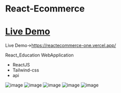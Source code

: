 # React-Ecommerce
# [Live Demo](https://reactecommerce-one.vercel.app/)

Live Demo->https://reactecommerce-one.vercel.app/



React_Education WebApplication
- ReactJS
- Tailwind-css
- api


![image](https://github.com/masudfcs1/React-Ecommerce/assets/57311382/879d2e80-6b0b-42d5-a2b8-186af91bb70a)
![image](https://github.com/masudfcs1/React-Ecommerce/assets/57311382/00805b04-30b5-4653-a470-dfde23ede9d5)
![image](https://github.com/masudfcs1/React-Ecommerce/assets/57311382/56b85779-9eed-4a91-aa72-4b50c0f4f2f6)
![image](https://github.com/masudfcs1/React-Ecommerce/assets/57311382/41df1c15-f806-4095-b337-796ebed1875e)
![image](https://github.com/masudfcs1/React-Ecommerce/assets/57311382/5df81263-9c70-4d3b-81f6-6f59c9dab9f2)

